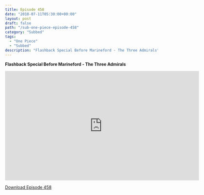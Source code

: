 ```yaml
---
title: Episode 458
date: "2010-07-11T05:30:00+00:00"
layout: post
draft: false
path: "/sub-one-piece-episode-458"
category: "Subbed"
tags:
  - "One Piece"
  - "Subbed"
description: "Flashback Special Before Marineford - The Three Admirals"
---
```


**Flashback Special Before Marineford - The Three Admirals**

<iframe width="640" height="360" src="https://www.rapidvideo.com/e/G6FRPETT5R" frameborder="0" marginwidth=0 marginheight=0 scrolling=no allowfullscreen></iframe>

<a href="http://ouo.io/qs/eCodkFEQ?s=https://rapidvid.to/d/https://www.rapidvideo.com/e/G6FRPETT5R">Download Episode 458</a>
